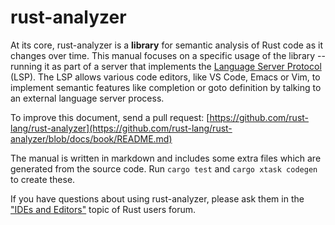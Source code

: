 # rust-analyzer

At its core, rust-analyzer is a **library** for semantic analysis of
Rust code as it changes over time. This manual focuses on a specific
usage of the library -- running it as part of a server that implements
the [Language Server
Protocol](https://microsoft.github.io/language-server-protocol/) (LSP).
The LSP allows various code editors, like VS Code, Emacs or Vim, to
implement semantic features like completion or goto definition by
talking to an external language server process.

To improve this document, send a pull request:
[https://github.com/rust-lang/rust-analyzer](https://github.com/rust-lang/rust-analyzer/blob/docs/book/README.md)

The manual is written in markdown and includes
some extra files which are generated from the source code. Run
`cargo test` and `cargo xtask codegen` to create these.

If you have questions about using rust-analyzer, please ask them in the
["IDEs and Editors"](https://users.rust-lang.org/c/ide/14) topic of Rust
users forum.
